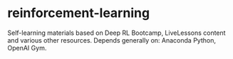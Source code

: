 # reinforcement-learning
Self-learning materials based on Deep RL Bootcamp, LiveLessons content and various other resources. Depends generally on: Anaconda Python, OpenAI Gym.
